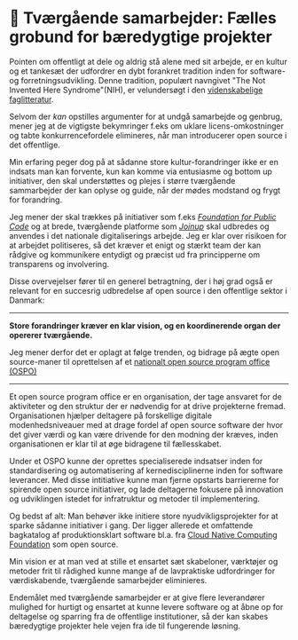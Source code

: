 # 🤝 Tværgående samarbejder: Fælles grobund for bæredygtige projekter

Pointen om offentligt at dele og aldrig stå alene med sit arbejde, er en kultur og et tankesæt der udfordrer en dybt forankret tradition inden for software- og forretningsudvikling. Denne tradition, populært navngivet "The Not Invented Here Syndrome"(NIH), er velundersøgt i den [videnskabelige faglitteratur](https://scholar.google.dk/scholar?q=not+invented+here+syndrome+research).

Selvom der *kan* opstilles argumenter for at undgå samarbejde og genbrug, mener jeg at de vigtigste bekymringer f.eks om uklare licens-omkostninger og tabte konkurrencefordele elimineres, når man introducerer open source i det offentlige.

Min erfaring peger dog på at sådanne store kultur-forandringer ikke er en indsats man kan forvente, kun kan komme via entusiasme og bottom up initiativer, den skal understøttes og plejes i større tværgående sammarbejder der kan oplyse og guide, når der mødes modstand og frygt for forandring.

Jeg mener der skal trækkes på initiativer som f.eks *[Foundation for Public Code](https://publiccode.net/)* og at brede, tværgående platforme som *[Joinup](https://joinup.ec.europa.eu/collection/joinup/about)* skal udbredes og anvendes i det nationale digitaliserings arbejde. Jeg er klar over risikoen for at arbejdet politiseres, så det kræver et enigt og stærkt team der kan rådgive og kommunikere entydigt og præcist ud fra principperne om transparens og involvering. 

Disse overvejelser fører til en generel betragtning, der i høj grad også er relevant for en succesrig udbredelse af open source i den offentlige sektor i Danmark:

---

**Store forandringer kræver en klar vision, og en koordinerende organ der opererer tværgående.**

Jeg mener derfor det er oplagt at følge trenden, og bidrage på ægte open source-maner til oprettelsen af et [nationalt open source program office (OSPO)](https://blog.opensource.org/what-is-an-open-source-program-office-and-why-you-should-have-one/)

---

Et open source program office er en organisation, der tage ansvaret for de aktiviteter og den struktur der er nødvendig for at drive projekterne fremad. Organisationen hjælper deltagere på forskellige digitale modenhedsniveauer med at drage fordel af open source software der hvor det giver værdi og kan være drivende for den modning der kræves, inden organisationen er klar til at øge bidragene til fællesskabet. 

Under et OSPO kunne der oprettes specialiserede indsatser inden for standardisering og automatisering af kernedisciplinerne inden for software leverancer. Med disse intitiative kunne man fjerne opstarts barriererne for spirende open source initiativer, og lade deltagerne fokusere på innovation og udviklingen istedet for infratruktur og metoder til implementering. 

Og bedst af alt: Man behøver ikke initiere store nyudvikligsprojekter for at sparke sådanne initiativer i gang. Der ligger allerede et omfattende bagkatalog af produktionsklart software bl.a. fra [Cloud Native Computing Foundation](https://www.cncf.io/projects/) som open source. 

Min vision er at man ved at stille et ensartet sæt skabeloner, værktøjer og metoder frit til rådighed kunne mange af de lavpraktiske udfordringer for værdiskabende, tværgående samarbejder eliminieres.

Endemålet med tværgående samarbejder er at give flere leverandører mulighed for hurtigt og ensartet at kunne levere software og at åbne op for deltagelse og sparring fra de offentlige institutioner, så der kan skabes bæredygtige projekter hele vejen fra ide til fungerende løsning.
